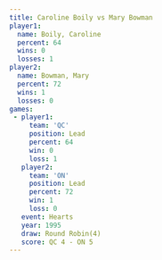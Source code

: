 ```yaml
---
title: Caroline Boily vs Mary Bowman
player1:               
  name: Boily, Caroline
  percent: 64          
  wins: 0              
  losses: 1            
player2:               
  name: Bowman, Mary   
  percent: 72          
  wins: 1              
  losses: 0            
games:
 - player1:        
     team: 'QC'    
     position: Lead
     percent: 64   
     win: 0        
     loss: 1       
   player2:        
     team: 'ON'    
     position: Lead
     percent: 72   
     win: 1        
     loss: 0       
   event: Hearts       
   year: 1995          
   draw: Round Robin(4)
   score: QC 4 - ON 5  
---
```

